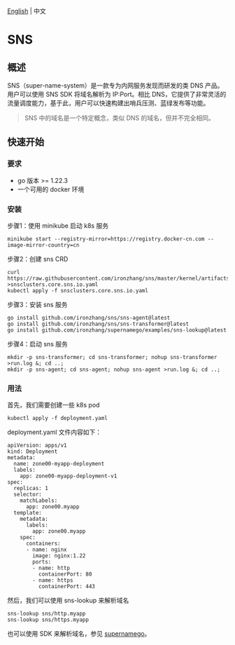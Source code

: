 [English](./README.md) | 中文

# SNS

## 概述

SNS（super-name-system）是一款专为内网服务发现而研发的类 DNS 产品。用户可以使用 SNS SDK 将域名解析为 IP:Port。相比 DNS，它提供了非常灵活的流量调度能力，基于此，用户可以快速构建出哨兵压测、蓝绿发布等功能。

> SNS 中的域名是一个特定概念，类似 DNS 的域名，但并不完全相同。

## 快速开始

### 要求

* go 版本 >= 1.22.3
* 一个可用的 docker 环境

### 安装

步骤1：使用 minikube 启动 k8s 服务
```
minikube start --registry-mirror=https://registry.docker-cn.com --image-mirror-country=cn
```

步骤2：创建 sns CRD
```
curl https://raw.githubusercontent.com/ironzhang/sns/master/kernel/artifacts/snsclusters.core.sns.io.yaml >snsclusters.core.sns.io.yaml
kubectl apply -f snsclusters.core.sns.io.yaml
```

步骤3：安装 sns 服务
```
go install github.com/ironzhang/sns/sns-agent@latest
go install github.com/ironzhang/sns/sns-transformer@latest
go install github.com/ironzhang/supernamego/examples/sns-lookup@latest
```

步骤4：启动 sns 服务
```
mkdir -p sns-transformer; cd sns-transformer; nohup sns-transformer >run.log &; cd ..;
mkdir -p sns-agent; cd sns-agent; nohup sns-agent >run.log &; cd ..;
```

### 用法

首先，我们需要创建一些 k8s pod
```
kubectl apply -f deployment.yaml
```

deployment.yaml 文件内容如下：
```
apiVersion: apps/v1
kind: Deployment
metadata:
  name: zone00-myapp-deployment
  labels:
    app: zone00-myapp-deployment-v1
spec:
  replicas: 1
  selector:
    matchLabels:
      app: zone00.myapp
  template:
    metadata:
      labels:
        app: zone00.myapp
    spec:
      containers:
      - name: nginx
        image: nginx:1.22
        ports:
        - name: http
          containerPort: 80
        - name: https
          containerPort: 443
```

然后，我们可以使用 sns-lookup 来解析域名
```
sns-lookup sns/http.myapp
sns-lookup sns/https.myapp
```

也可以使用 SDK 来解析域名，参见 [supernamego](https://github.com/ironzhang/supernamego?tab=readme-ov-file#supernamego)。

